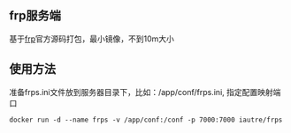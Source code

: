 ## frp服务端

基于[frp](https://github.com/fatedier/frp)官方源码打包，最小镜像，不到10m大小

## 使用方法
准备frps.ini文件放到服务器目录下，比如：/app/conf/frps.ini, 指定配置映射端口

```
docker run -d --name frps -v /app/conf:/conf -p 7000:7000 iautre/frps
```
